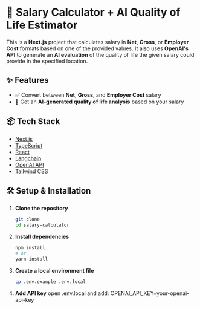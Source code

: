 # 💸 Salary Calculator + AI Quality of Life Estimator

This is a **Next.js** project that calculates salary in **Net**, **Gross**, or **Employer Cost** formats based on one of the provided values. It also uses **OpenAI's API** to generate an **AI evaluation** of the quality of life the given salary could provide in the specified location.

## ✨ Features

- ✅ Convert between **Net**, **Gross**, and **Employer Cost** salary
- 🤖 Get an **AI-generated quality of life analysis** based on your salary

## 📦 Tech Stack

- [Next.js](https://nextjs.org/)
- [TypeScript](https://www.typescriptlang.org/)
- [React](https://react.dev/)
- [Langchain](https://www.langchain.com/)
- [OpenAI API](https://platform.openai.com/docs/)
- [Tailwind CSS](https://tailwindcss.com/)

## 🛠 Setup & Installation

1. **Clone the repository**
   ```bash
   git clone
   cd salary-calculator
2. **Install dependencies**
    ```bash
    npm install
    # or
    yarn install

3. **Create a local environment file**
   ```bash
   cp .env.example .env.local

4. **Add API key**
   open .env.local and add:
   OPENAI_API_KEY=your-openai-api-key
